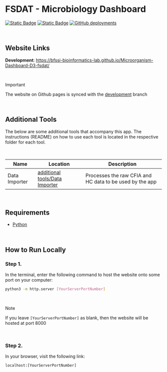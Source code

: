 # FSDAT - Microbiology Dashboard

[![Static Badge](https://img.shields.io/badge/D3-%23ff9933?style=for-the-badge)](https://d3js.org/)
[![Static Badge](https://img.shields.io/badge/Bootstrap-%237733ff?style=for-the-badge)](https://getbootstrap.com/)
[![GitHub deployments](https://img.shields.io/github/deployments/BFSSI-Bioinformatics-Lab/Microorganism-Dashboard-D3-fsdat/github-pages?style=for-the-badge&label=Github%20Pages)](https://bfssi-bioinformatics-lab.github.io/Microorganism-Dashboard-D3-fsdat/)

<br>

## Website Links
**Development**: https://bfssi-bioinformatics-lab.github.io/Microorganism-Dashboard-D3-fsdat/

<br>

>[!IMPORTANT]
> The website on Github pages is synced with the [development](https://github.com/BFSSI-Bioinformatics-Lab/Microorganism-Dashboard-D3-fsdat/tree/development) branch

<br>

## Additional Tools
The below are some additional tools that accompany this app. The instructions (README) on how to use each tool
is located in the respective folder for each tool.

<br>

| Name | Location | Description |
| ---- | -------- | ----------- |
| Data Importer | [additional tools/Data Importer](additional%20tools/Data%20Importer) | Processes the raw CFIA and HC data to be used by the app |

<br>

## Requirements 
- [Python](https://www.python.org/downloads/)

<br>

## How to Run Locally

### Step 1.
In the terminal, enter the following command to host the website onto some port on your computer:

```bash
python3 -m http.server [YourServerPortNumber]
```

<br>

> [!NOTE]  
> If you leave `[YourServerPortNumber]` as blank, then the website will be hosted at port 8000

<br>

### Step 2.
In your browser, visit the following link:
```
localhost:[YourServerPortNumber]
```
